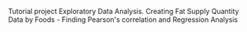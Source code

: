 Tutorial project
Exploratory Data Analysis. Creating Fat Supply Quantity Data by Foods - Finding Pearson's correlation and Regression Analysis
